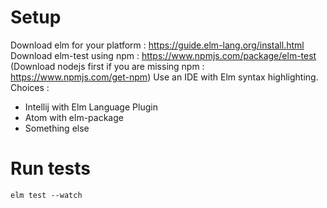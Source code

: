 # Setup
Download elm for your platform : https://guide.elm-lang.org/install.html
Download elm-test using npm : https://www.npmjs.com/package/elm-test
(Download nodejs first if you are missing npm : https://www.npmjs.com/get-npm)
Use an IDE with Elm syntax highlighting. Choices :
- Intellij with Elm Language Plugin
- Atom with elm-package
- Something else

# Run tests
    elm test --watch
